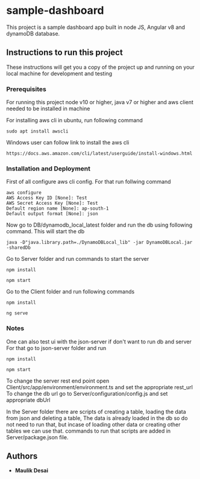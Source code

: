 # sample-dashboard
This project is a sample dashboard app built in node JS, Angular v8 and dynamoDB database.

## Instructions to run this project

These instructions will get you a copy of the project up and running on your local machine for development and testing 

### Prerequisites

For running this project node v10 or higher, java v7 or higher and aws client needed to be installed in machine 

For installing aws cli in ubuntu, run following command
```
sudo apt install awscli
```
Windows user can follow link to install the aws cli
```
https://docs.aws.amazon.com/cli/latest/userguide/install-windows.html
```

### Installation and Deployment

First of all configure aws cli config. For that run follwing command
```
aws configure
AWS Access Key ID [None]: Test
AWS Secret Access Key [None]: Test
Default region name [None]: ap-south-1
Default output format [None]: json
```
Now go to DB/dynamodb_local_latest folder and run the db using following command. This will start the db
```
java -D"java.library.path=./DynamoDBLocal_lib" -jar DynamoDBLocal.jar -sharedDb
```

Go to Server folder and run commands to start the server
```
npm install
```
```
npm start
```
Go to the Client folder and run following commands
```
npm install
```
```
ng serve
```

### Notes
One can also test ui with the json-server if don't want to run db and server For that go to json-server folder and run
```
npm install
```
```
npm start
```

To change the server rest end point open Client/src/app/environment/environment.ts and set the appropriate rest_url
To change the db url go to Server/configuration/config.js and set appropriate dbUrl

In the Server folder there are scripts of creating a table, loading the data from json and deleting a table, The data is already loaded in the db so do not need to run that, but incase of loading other data or creating other tables we can use that. commands to run that scripts are added in Server/package.json file.


## Authors

* **Maulik Desai**
